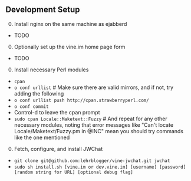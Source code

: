 Development Setup
----------
0. Install nginx on the same machine as ejabberd
  * TODO
0. Optionally set up the vine.im home page form
  * TODO
0. Install necessary Perl modules
  * `cpan`
  * `o conf urllist`  # Make sure there are valid mirrors, and if not, try adding the following
  * `o conf urllist push http://cpan.strawberryperl.com/`
  * `o conf commit`
  * Control-d to leave the cpan prompt
  * `sudo cpan Locale::Maketext::Fuzzy`  # And repeat for any other necessary modules, noting that error messages like "Can't locate Locale/Maketext/Fuzzy.pm in @INC" mean you should try commands like the one mentioned
0. Fetch, configure, and install JWChat
  * `git clone git@github.com:lehrblogger/vine-jwchat.git jwchat`
  * `sudo sh install.sh [vine.im or dev.vine.im] [username] [password] [random string for URL] [optional debug flag]`
